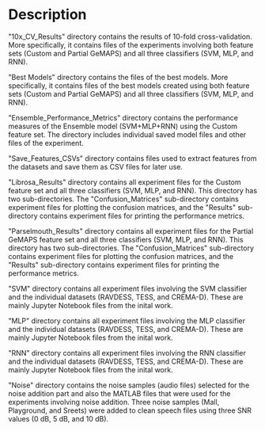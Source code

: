 # Description

"10x_CV_Results" directory contains the results of 10-fold cross-validation. More specifically, it contains files of the experiments involving both feature sets (Custom and Partial GeMAPS) and all three classifiers (SVM, MLP, and RNN).

"Best Models" directory contains the files of the best models. More specifically, it contains files of the best models created using both feature sets (Custom and Partial GeMAPS) and all three classifiers (SVM, MLP, and RNN).

"Ensemble_Performance_Metrics" directory contains the performance measures of the Ensemble model (SVM+MLP+RNN) using the Custom feature set. The directory includes individual saved model files and other files of the experiment.

"Save_Features_CSVs" directory contains files used to extract features from the datasets and save them as CSV files for later use.

"Librosa_Results" directory contains all experiment files for the Custom feature set and all three classifiers (SVM, MLP, and RNN). This directory has two sub-directories. The "Confusion_Matrices" sub-directory contains experiment files for plotting the confusion matrices, and the "Results" sub-directory contains experiment files for printing the performance metrics.

"Parselmouth_Results" directory contains all experiment files for the Partial GeMAPS feature set and all three classifiers (SVM, MLP, and RNN). This directory has two sub-directories. The "Confusion_Matrices" sub-directory contains experiment files for plotting the confusion matrices, and the "Results" sub-directory contains experiment files for printing the performance metrics.

"SVM" directory contains all experiment files involving the SVM classifier and the individual datasets (RAVDESS, TESS, and CREMA-D). These are mainly Jupyter Notebook files from the inital work.

"MLP" directory contains all experiment files involving the MLP classifier and the individual datasets (RAVDESS, TESS, and CREMA-D). These are mainly Jupyter Notebook files from the inital work.

"RNN" directory contains all experiment files involving the RNN classifier and the individual datasets (RAVDESS, TESS, and CREMA-D). These are mainly Jupyter Notebook files from the inital work.

"Noise" directory contains the noise samples (audio files) selected for the noise addition part and also the MATLAB files that were used for the experiments involving noise addition. Three noise samples (Mall, Playground, and Sreets) were added to clean speech files using three SNR values (0 dB, 5 dB, and 10 dB).






